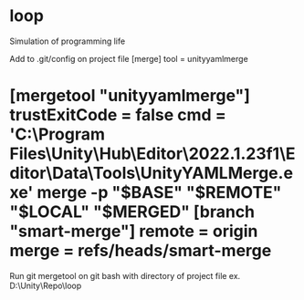 # loop
Simulation of programming life

Add to .git/config on project file
[merge]
tool = unityyamlmerge

[mergetool "unityyamlmerge"]
trustExitCode = false
cmd = 'C:\Program Files\Unity\Hub\Editor\2022.1.23f1\Editor\Data\Tools\UnityYAMLMerge.exe' merge -p "$BASE" "$REMOTE" "$LOCAL" "$MERGED"
[branch "smart-merge"]
    remote = origin
    merge = refs/heads/smart-merge 
==========================================================================
Run git mergetool on git bash with directory of project file ex. D:\Unity\Repo\loop 
